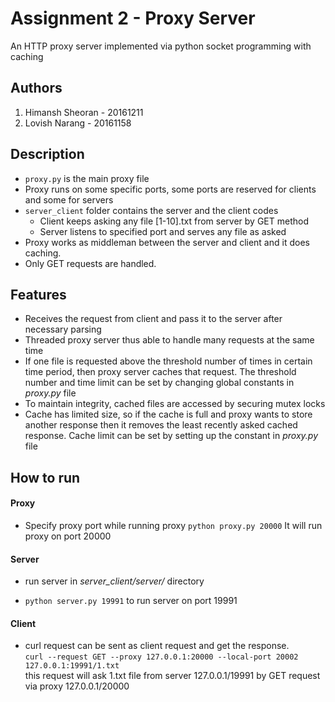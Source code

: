 # Assignment 2 - Proxy Server
An HTTP proxy server implemented via python socket programming with caching

## Authors
1. Himansh Sheoran - 20161211
2. Lovish Narang - 20161158


## Description
- `proxy.py` is the main proxy file
- Proxy runs on some specific ports, some ports are reserved for clients and some for servers
- `server_client` folder contains the server and the client codes
	- Client keeps asking any file [1-10].txt from server by GET method
	- Server listens to specified port and serves any file as asked
- Proxy works as middleman between the server and client and it does caching.
- Only GET requests are handled.

## Features
- Receives the request from client and pass it to the server after necessary parsing
- Threaded proxy server thus able to handle many requests at the same time
- If one file is requested above the threshold number of times in certain time period, then proxy server caches that request. The threshold number and time limit can be set by changing global constants in *proxy.py* file
- To maintain integrity, cached files are accessed by securing mutex locks
- Cache has limited size, so if the cache is full and proxy wants to store another response then it removes the least recently asked cached response. Cache limit can be set by setting up the constant in *proxy.py* file

## How to run

#### Proxy
- Specify proxy port while running proxy
	`python proxy.py 20000`
	It will run proxy on port 20000

#### Server
- run server in *server_client/server/* directory

- `python server.py 19991` to run server on port 19991

#### Client
- curl request can be sent as client request and get the response.  
`curl --request GET --proxy 127.0.0.1:20000 --local-port 20002 127.0.0.1:19991/1.txt`  
this request will ask 1.txt file from server 127.0.0.1/19991 by GET request via proxy 127.0.0.1/20000


